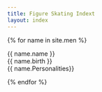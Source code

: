 ```yaml
---
title: Figure Skating Indext
layout: index
---
```


{% for name in site.men %}


<p>{{ name.name }}<br>{{ name.birth }}<br>{{ name.Personalities}}</p>


{% endfor %}